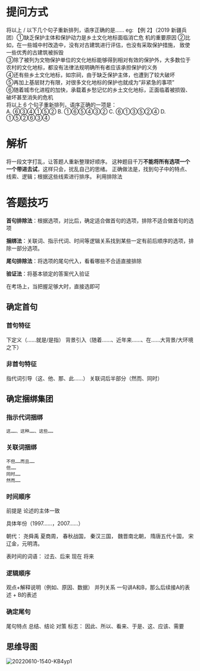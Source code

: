 # 提问方式

将以上 / 以下几个句子重新排列，语序正确的是……
eg:
【例 2】（2019 新疆兵团）①缺乏保护主体和保护动力是乡土文化地标面临消亡危 机的重要原因
②比如，在一些城中村改造中，没有对古建筑进行评估，也没有采取保护措施， 致使一些优秀的古建筑被拆毁  
③除了被列为文物保护单位的文化地标能够得到相对有效的保护外，大多数位于 农村的文化地标，都没有法律法规明确所有者应该承担保护的义务  
④还有些乡土文化地标，如宗祠，由于缺乏保护主体，也遭到了较大破坏  
⑤再加上基层财力有限，对很多文化地标的保护也就成为“非紧急的事项”  
⑥随着城市化进程的加快，承载着乡愁记忆的乡土文化地标，正面临着被损毁、 破坏甚至消失的危机  
	将以上 6 个句子重新排列，语序正确的一项是：  
	A. ⑥③④①⑤② B. ①⑥⑤④③②
	C. ⑥①③⑤②④ D. ①⑤②⑥③④
	
# 解析

将一段文字打乱，让答题人重新整理好顺序。
这种题目千万**不能将所有选项一个一个带进去试**，这样只会，扰乱自己的思绪。
正确做法是，找到句子中的特点、线索、逻辑；根据这些线索进行排序。
利用排除法

# 答题技巧
**首句排除法**：根据选项，对比后，确定适合做首句的选项，排除不适合做首句的选项

**捆绑法**：关联词、指示代词、时间等逻辑关系找到某些一定有前后顺序的选项，排除一部分选项。

**尾句排除法**：将选项的尾句代入，看看哪些不合适直接排除

**验证法**：将基本锁定的答案代入验证

在考场上，当把握足够大时，直接选即可

## 确定首句

### 首句特征
下定义（……就是/是指）
背景引入（随着……、近年来……、在……大背景/大环境之下）

### 非首句特征
指代词引导（这、他、那、此……）
关联词后半部分（然而、同时）

## 确定捆绑集团

### 指示代词捆绑
	这……、这种……、这些……
	
### 关联词捆绑
	不但……而且……
	但……
	同时……
	然而……

### 时间顺序
前提是 论述的主体一致

具体年份（1997……，2007……）

朝代：
	尧舜禹
	夏商周，
	春秋战国，
	秦汉三国，
	魏晋南北朝，
	隋唐五代十国，
	宋辽金，元明清。

表时间的词语：
	过去、后来
	现在
	将来
	
### 逻辑顺序
观点+解释说明（例如、原因、数据）
并列关系
一句讲A和B，那么后续接A的表述 + B的表述

### 确定尾句
尾句特点
	总结、结论
	对策
标志：
	因此、所以、看来、于是、这、应该、需要

## 思维导图
![20220610-1540-KB4yp1](https://cdn.jsdelivr.net/gh/ZevaXu/picupload@master/uPic/20220610-1540-KB4yp1.png)